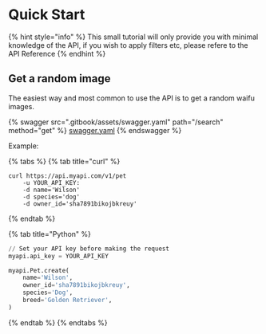 # Quick Start

{% hint style="info" %}
This small tutorial will only provide you with minimal knowledge of the API, if you wish to apply filters etc, please refere to the API Reference
{% endhint %}

## Get a random image

The easiest way and most common to use the API is to get a random waifu images.

{% swagger src=".gitbook/assets/swagger.yaml" path="/search" method="get" %}
[swagger.yaml](.gitbook/assets/swagger.yaml)
{% endswagger %}

Example:

{% tabs %}
{% tab title="curl" %}
```
curl https://api.myapi.com/v1/pet  
    -u YOUR_API_KEY:  
    -d name='Wilson'  
    -d species='dog'  
    -d owner_id='sha7891bikojbkreuy'  
```
{% endtab %}

{% tab title="Python" %}
```python
// Set your API key before making the request
myapi.api_key = YOUR_API_KEY

myapi.Pet.create(
    name='Wilson',
    owner_id='sha7891bikojbkreuy',
    species='Dog',
    breed='Golden Retriever',
)
```
{% endtab %}
{% endtabs %}

